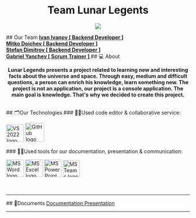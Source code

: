 <h1 align="center">Team Lunar Legents</h1>
<p align="center">
        <img src ="assets/banner.png"/>
</p>
## Our Team
<b>
<a href = “https://github.com/IMIvanov22“>  Ivan Ivanov [ Backend Developer ] </a><br>
<a href=“https://github.com/MMDoychev22”>  Mitko Doichev [ Backend Developer ] </a><br>
<a href=“https://github.com/SDDimitrov22”>  Stefan Dimitrov [ Backend Developer ] </a><br>
<a href =“https://github.com/GSYanchev22”>  Gabriel Yanchev [ Scrum Trainer ] </a> 
</b>
## 💻 About
<br>
<b><p align="center">Lunar Legends presents a project related to learning new and interesting facts about the universe and space. Through easy, medium and difficult questions, a person can enrich his knowledge, learn something new. The project is not an application, our project is a console application. The main goal is knowledge. That's why we decided to create this project.

</p></b>
<br>
## 🗂️Our Technologies
### 👨‍💻Used code editor & collaborative service:
<p align="left">
    <a href="https://visualstudio.microsoft.com/vs/"><img src="https://sparkcdnwus2.azureedge.net/sparkimageassets/XP8CDJNZKFM06W-0c5249f8-b473-4f41-aea6-45b4bfb64a9a" alt="VS 2022 logo" width=48px /></a>
    <a href="https://github.com/"><img src="https://img.icons8.com/nolan/344/github.png" alt="GitHub logo" width=52px /></a>
</p>
</p>
### 🔨📄Used tools for our documentation, presentation & communication:
<p align="left">
    <a href="https://www.microsoft.com/en-ww/microsoft-365/word"><img src="https://img.icons8.com/color/344/ms-word.png" alt="MS Word logo" width=48px /></a>
    <a href="https://www.microsoft.com/en-ww/microsoft-365/excel"><img src="https://img.icons8.com/color/344/ms-excel.png" alt="MS Excel logo" width=48px /></a>
    <a href="https://www.microsoft.com/en-ww/microsoft-365/powerpoint"><img src="https://img.icons8.com/color/344/ms-powerpoint.png" alt="MS PowerPoint logo" width=48px /></a>
    <a href="https://www.microsoft.com/en/microsoft-teams/group-chat-software"><img src="https://img.icons8.com/color/344/microsoft-teams.png" alt = "MS Teams logo" width=46px /></a>
</p>
<br>
<hr>
## 📄Documents
<a href="https://codingburgas-my.sharepoint.com/:w:/g/personal/gsyanchev22_codingburgas_bg/EU0kt1FNP4xGnM24HtJMVc8BTydMSe0m5WYe6gLmkMZ1Sg?e=7077HD">Documentation </a>
<a href="[docs/](https://codingburgas-my.sharepoint.com/:p:/g/personal/gsyanchev22_codingburgas_bg/EQ9h1vj0yxxDo4LUio5faoMBi0FpX3epMFnjfHMbdpBd_g?e=uSnnMR)https://codingburgas-my.sharepoint.com/:p:/g/personal/gsyanchev22_codingburgas_bg/EQ9h1vj0yxxDo4LUio5faoMBi0FpX3epMFnjfHMbdpBd_g?e=uSnnMR">Presentation </a>
<hr>

